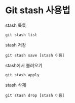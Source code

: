 Git stash 사용법
===


stash 목록
```
git stash list
```

stash 저장
```
git stash save [stash 이름]
```

stash에서 불러오기
```
git stash apply 
```

stash 삭제
```
git stash drop [stash 이름]
```